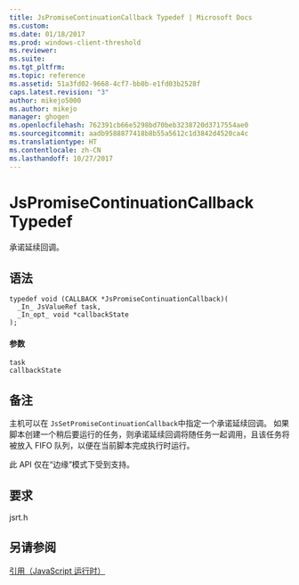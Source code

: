 ```yaml
---
title: JsPromiseContinuationCallback Typedef | Microsoft Docs
ms.custom: 
ms.date: 01/18/2017
ms.prod: windows-client-threshold
ms.reviewer: 
ms.suite: 
ms.tgt_pltfrm: 
ms.topic: reference
ms.assetid: 51a3fd02-9668-4cf7-bb0b-e1fd03b2528f
caps.latest.revision: "3"
author: mikejo5000
ms.author: mikejo
manager: ghogen
ms.openlocfilehash: 762391cb66e5298bd70beb3238720d3717554ae0
ms.sourcegitcommit: aadb9588877418b8b55a5612c1d3842d4520ca4c
ms.translationtype: HT
ms.contentlocale: zh-CN
ms.lasthandoff: 10/27/2017
---
```

# <a name="jspromisecontinuationcallback-typedef"></a>JsPromiseContinuationCallback Typedef
承诺延续回调。  
  
## <a name="syntax"></a>语法  
  
```  
typedef void (CALLBACK *JsPromiseContinuationCallback)(  
  _In_ JsValueRef task,  
  _In_opt_ void *callbackState  
);  
```  
  
#### <a name="parameters"></a>参数  
 `task`  
  `callbackState`  
  
## <a name="remarks"></a>备注  
 主机可以在 `JsSetPromiseContinuationCallback`中指定一个承诺延续回调。 如果脚本创建一个稍后要运行的任务，则承诺延续回调将随任务一起调用，且该任务将被放入 FIFO 队列，以便在当前脚本完成执行时运行。  
  
 此 API 仅在“边缘”模式下受到支持。  
  
## <a name="requirements"></a>要求  
 jsrt.h  
  
## <a name="see-also"></a>另请参阅  
 [引用（JavaScript 运行时）](../chakra-hosting/reference-javascript-runtime.md)